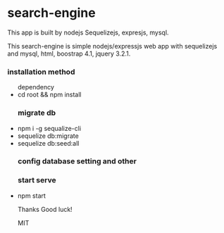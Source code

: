 # search-engine
This app is built by nodejs Sequelizejs, expresjs, mysql.

This search-engine is simple nodejs/expressjs web app with sequelizejs and mysql, html, boostrap 4.1, jquery 3.2.1.
### installation method
<ul> dependency 
<li> cd root && npm install</li>

### migrate db
<li> npm i -g sequalize-cli
<li> sequelize db:migrate
<li> sequelize db:seed:all

### config database setting and other

### start serve

<li> npm start

Thanks Good luck!

MIT



